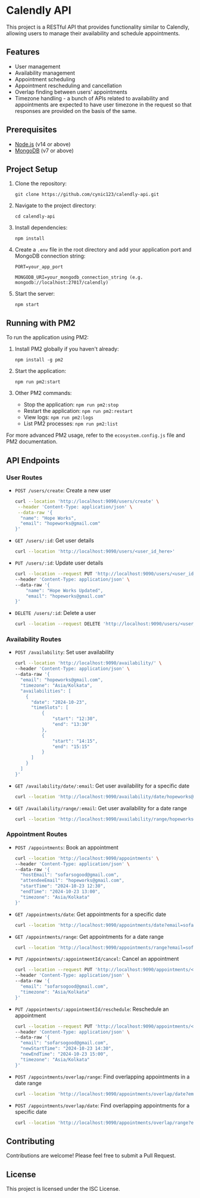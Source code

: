 # Calendly API

This project is a RESTful API that provides functionality similar to Calendly, allowing users to manage their availability and schedule appointments.

## Features

- User management
- Availability management
- Appointment scheduling
- Appointment rescheduling and cancellation
- Overlap finding between users' appointments
- Timezone handling - a bunch of APIs related to availability and appointments are expected to have user timezone in the request so that responses are provided on the basis of the same. 

## Prerequisites

- [Node.js](https://nodejs.org/) (v14 or above)
- [MongoDB](https://www.mongodb.com/) (v7 or above)

## Project Setup
1. Clone the repository:
   ```
   git clone https://github.com/cynic123/calendly-api.git
   ```

2. Navigate to the project directory:
   ```
   cd calendly-api
   ```

3. Install dependencies:
   ```
   npm install
   ```

4. Create a `.env` file in the root directory and add your application port and MongoDB connection string:
   ```
   PORT=your_app_port
   ```

   ```
   MONGODB_URI=your_mongodb_connection_string (e.g. mongodb://localhost:27017/calendly)
   ```

5. Start the server:
   ```
   npm start
   ```
## Running with PM2

To run the application using PM2:

1. Install PM2 globally if you haven't already:
   ```
   npm install -g pm2
   ```

2. Start the application:
   ```
   npm run pm2:start
   ```

3. Other PM2 commands:
   - Stop the application: `npm run pm2:stop`
   - Restart the application: `npm run pm2:restart`
   - View logs: `npm run pm2:logs`
   - List PM2 processes: `npm run pm2:list`

For more advanced PM2 usage, refer to the `ecosystem.config.js` file and PM2 documentation.

## API Endpoints

### User Routes

- `POST /users/create`: Create a new user
  ```bash
  curl --location 'http://localhost:9090/users/create' \
   --header 'Content-Type: application/json' \
   --data-raw '{
    "name": "Hope Works",
    "email": "hopeworks@gmail.com"
  }'
  ```
- `GET /users/:id`: Get user details
  ```bash
  curl --location 'http://localhost:9090/users/<user_id_here>'
  ```
- `PUT /users/:id`: Update user details
  ```bash
  curl --location --request PUT 'http://localhost:9090/users/<user_id_here>' \
  --header 'Content-Type: application/json' \
  --data-raw '{
      "name": "Hope Works Updated",
      "email": "hopeworks@gmail.com"
  }'
  ```
- `DELETE /users/:id`: Delete a user
  ```bash
  curl --location --request DELETE 'http://localhost:9090/users/<user_id_here>'
  ```

### Availability Routes

- `POST /availability`: Set user availability
  ```bash
  curl --location 'http://localhost:9090/availability/' \
  --header 'Content-Type: application/json' \
  --data-raw '{
    "email": "hopeworks@gmail.com",
    "timezone": "Asia/Kolkata",
    "availabilities": [
      {
        "date": "2024-10-23",
        "timeSlots": [
            {
                "start": "12:30",
                "end": "13:30"
            },
            {
                "start": "14:15",
                "end": "15:15"
            }
        ]
      }
    ]
  }'
  ```
- `GET /availability/date/:email`: Get user availability for a specific date
  ```bash
  curl --location 'http://localhost:9090/availability/date/hopeworks@gmail.com?date=2024-10-23&timezone=Asia%2FKolkata'
  ```
- `GET /availability/range/:email`: Get user availability for a date range
  ```bash
  curl --location 'http://localhost:9090/availability/range/hopeworks@gmail.com?startDate=2024-10-15&endDate=2024-10-25&timezone=Asia%2FKolkata'
  ```

### Appointment Routes

- `POST /appointments`: Book an appointment
  ```bash
  curl --location 'http://localhost:9090/appointments' \
  --header 'Content-Type: application/json' \
  --data-raw '{
    "hostEmail": "sofarsogood@gmail.com",
    "attendeeEmail": "hopeworks@gmail.com",
    "startTime": "2024-10-23 12:30",
    "endTime": "2024-10-23 13:00",
    "timezone": "Asia/Kolkata"
  }'
  ```
- `GET /appointments/date`: Get appointments for a specific date
  ```bash
  curl --location 'http://localhost:9090/appointments/date?email=sofarsogood%40gmail.com&date=2024-10-23&timezone=Asia%2FKolkata'
  ```
- `GET /appointments/range`: Get appointments for a date range
  ```bash
  curl --location 'http://localhost:9090/appointments/range?email=sofarsogood%40gmail.com&startDate=2024-10-15&endDate=2024-10-25&timezone=Asia%2FKolkata'
  ```
- `PUT /appointments/:appointmentId/cancel`: Cancel an appointment
  ```bash
  curl --location --request PUT 'http://localhost:9090/appointments/<appointment_id_here>/cancel' \
  --header 'Content-Type: application/json' \
  --data-raw '{
    "email": "sofarsogood@gmail.com",
    "timezone": "Asia/Kolkata"
  }'
  ```
- `PUT /appointments/:appointmentId/reschedule`: Reschedule an appointment
  ```bash
  curl --location --request PUT 'http://localhost:9090/appointments/<appointment_id_here>/reschedule' \
  --header 'Content-Type: application/json' \
  --data-raw '{
    "email": "sofarsogood@gmail.com",
    "newStartTime": "2024-10-23 14:30",
    "newEndTime": "2024-10-23 15:00",
    "timezone": "Asia/Kolkata"
  }'
  ```
- `POST /appointments/overlap/range`: Find overlapping appointments in a date range
  ```bash
  curl --location 'http://localhost:9090/appointments/overlap/date?email1=sofarsogood%40gmail.com&email2=hopeitisworking%40gmail.com&date=2024-10-23&timezone=Asia%2FKolkata'
  ```
- `POST /appointments/overlap/date`: Find overlapping appointments for a specific date
  ```bash
  curl --location 'http://localhost:9090/appointments/overlap/range?email1=sofarsogood%40gmail.com&email2=hopeitisworking%40gmail.com&startDate=2024-10-15&endDate=2024-10-31&timezone=Asia%2FKolkata'
  ```
## Contributing

Contributions are welcome! Please feel free to submit a Pull Request.

## License

This project is licensed under the ISC License.


